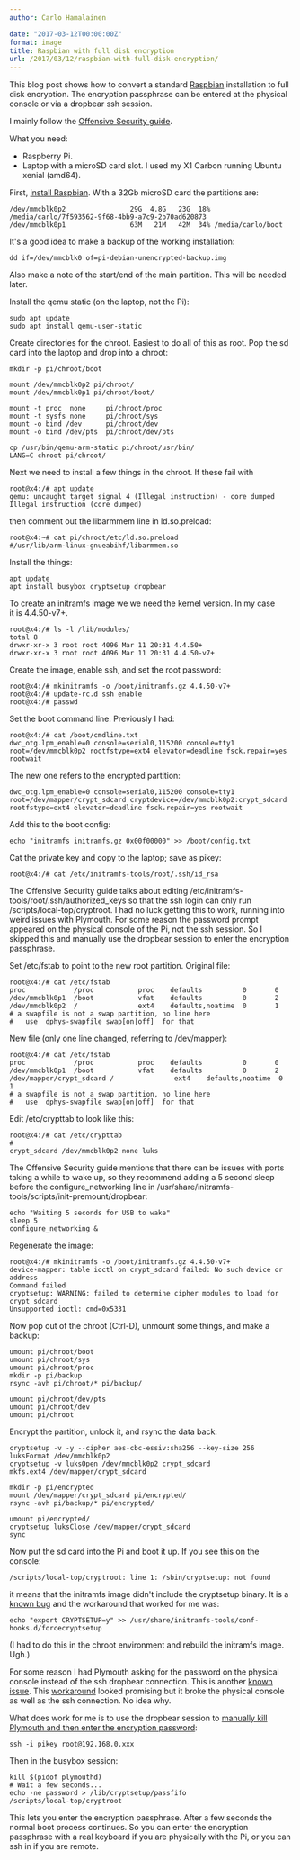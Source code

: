 ```yaml
---
author: Carlo Hamalainen

date: "2017-03-12T00:00:00Z"
format: image
title: Raspbian with full disk encryption
url: /2017/03/12/raspbian-with-full-disk-encryption/
---
```

This blog post shows how to convert a standard [Raspbian](https://www.raspberrypi.org/downloads/raspbian/) installation to full disk encryption. The encryption passphrase can be entered at the physical console or via a dropbear ssh session. 

I mainly follow the [Offensive Security guide](https://www.offensive-security.com/kali-linux/raspberry-pi-luks-disk-encryption/). 

What you need: 

  * Raspberry Pi. 
  * Laptop with a microSD card slot. I used my X1 Carbon running Ubuntu xenial (amd64). 

First, [install Raspbian](https://www.raspberrypi.org/documentation/installation/installing-images/README.md). With a 32Gb microSD card the partitions are: 

```
/dev/mmcblk0p2                29G  4.8G   23G  18% /media/carlo/7f593562-9f68-4bb9-a7c9-2b70ad620873
/dev/mmcblk0p1                63M   21M   42M  34% /media/carlo/boot
```

It's a good idea to make a backup of the working installation: 

```
dd if=/dev/mmcblk0 of=pi-debian-unencrypted-backup.img
```

Also make a note of the start/end of the main partition. This will be needed later. 

Install the qemu static (on the laptop, not the Pi): 

```
sudo apt update
sudo apt install qemu-user-static
```

Create directories for the chroot. Easiest to do all of this as root. Pop the sd card into the laptop and drop into a chroot: 

```
mkdir -p pi/chroot/boot

mount /dev/mmcblk0p2 pi/chroot/
mount /dev/mmcblk0p1 pi/chroot/boot/

mount -t proc  none     pi/chroot/proc
mount -t sysfs none     pi/chroot/sys
mount -o bind /dev      pi/chroot/dev
mount -o bind /dev/pts  pi/chroot/dev/pts

cp /usr/bin/qemu-arm-static pi/chroot/usr/bin/
LANG=C chroot pi/chroot/
```

Next we need to install a few things in the chroot. If these fail with 

```
root@x4:/# apt update
qemu: uncaught target signal 4 (Illegal instruction) - core dumped
Illegal instruction (core dumped)
```

then comment out the libarmmem line in ld.so.preload: 

```
root@x4:~# cat pi/chroot/etc/ld.so.preload
#/usr/lib/arm-linux-gnueabihf/libarmmem.so
```

Install the things: 

```
apt update
apt install busybox cryptsetup dropbear
```

To create an initramfs image we we need the kernel version. In my case  
it is 4.4.50-v7+. 

```
root@x4:/# ls -l /lib/modules/
total 8
drwxr-xr-x 3 root root 4096 Mar 11 20:31 4.4.50+
drwxr-xr-x 3 root root 4096 Mar 11 20:31 4.4.50-v7+
```

Create the image, enable ssh, and set the root password: 

```
root@x4:/# mkinitramfs -o /boot/initramfs.gz 4.4.50-v7+
root@x4:/# update-rc.d ssh enable
root@x4:/# passwd
```

Set the boot command line. Previously I had: 

```
root@x4:/# cat /boot/cmdline.txt
dwc_otg.lpm_enable=0 console=serial0,115200 console=tty1 root=/dev/mmcblk0p2 rootfstype=ext4 elevator=deadline fsck.repair=yes rootwait
```

The new one refers to the encrypted partition: 

```
dwc_otg.lpm_enable=0 console=serial0,115200 console=tty1 root=/dev/mapper/crypt_sdcard cryptdevice=/dev/mmcblk0p2:crypt_sdcard rootfstype=ext4 elevator=deadline fsck.repair=yes rootwait
```

Add this to the boot config: 

```
echo "initramfs initramfs.gz 0x00f00000" >> /boot/config.txt
```

Cat the private key and copy to the laptop; save as pikey: 

```
root@x4:/# cat /etc/initramfs-tools/root/.ssh/id_rsa
```

The Offensive Security guide talks about editing /etc/initramfs-tools/root/.ssh/authorized_keys so that the ssh login can only run /scripts/local-top/cryptroot. I had no luck getting this to work, running into weird issues with Plymouth. For some reason the password prompt appeared on the physical console of the Pi, not the ssh session. So I skipped this and manually use the dropbear session to enter the encryption passphrase. 

Set /etc/fstab to point to the new root partition. Original file: 

```
root@x4:/# cat /etc/fstab
proc            /proc           proc    defaults          0       0
/dev/mmcblk0p1  /boot           vfat    defaults          0       2
/dev/mmcblk0p2  /               ext4    defaults,noatime  0       1
# a swapfile is not a swap partition, no line here
#   use  dphys-swapfile swap[on|off]  for that
```

New file (only one line changed, referring to /dev/mapper): 

```
root@x4:/# cat /etc/fstab
proc            /proc           proc    defaults          0       0
/dev/mmcblk0p1  /boot           vfat    defaults          0       2
/dev/mapper/crypt_sdcard /               ext4    defaults,noatime  0       1
# a swapfile is not a swap partition, no line here
#   use  dphys-swapfile swap[on|off]  for that
```

Edit /etc/crypttab to look like this: 

```
root@x4:/# cat /etc/crypttab
# 				
crypt_sdcard /dev/mmcblk0p2 none luks
```

The Offensive Security guide mentions that there can be issues with ports taking a while to wake up, so they recommend adding a 5 second sleep before the configure_networking line in /usr/share/initramfs-tools/scripts/init-premount/dropbear: 

```
echo "Waiting 5 seconds for USB to wake"
sleep 5
configure_networking &
```

Regenerate the image: 

```
root@x4:/# mkinitramfs -o /boot/initramfs.gz 4.4.50-v7+
device-mapper: table ioctl on crypt_sdcard failed: No such device or address
Command failed
cryptsetup: WARNING: failed to determine cipher modules to load for crypt_sdcard
Unsupported ioctl: cmd=0x5331
```

Now pop out of the chroot (Ctrl-D), unmount some things, and make a backup: 

```
umount pi/chroot/boot
umount pi/chroot/sys
umount pi/chroot/proc
mkdir -p pi/backup
rsync -avh pi/chroot/* pi/backup/

umount pi/chroot/dev/pts
umount pi/chroot/dev
umount pi/chroot
```

Encrypt the partition, unlock it, and rsync the data back: 

```
cryptsetup -v -y --cipher aes-cbc-essiv:sha256 --key-size 256 luksFormat /dev/mmcblk0p2
cryptsetup -v luksOpen /dev/mmcblk0p2 crypt_sdcard
mkfs.ext4 /dev/mapper/crypt_sdcard

mkdir -p pi/encrypted
mount /dev/mapper/crypt_sdcard pi/encrypted/
rsync -avh pi/backup/* pi/encrypted/

umount pi/encrypted/
cryptsetup luksClose /dev/mapper/crypt_sdcard
sync
```

Now put the sd card into the Pi and boot it up. If you see this on the console: 

```
/scripts/local-top/cryptroot: line 1: /sbin/cryptsetup: not found
```

it means that the initramfs image didn't include the cryptsetup binary. It is a [known bug](https://bugs.launchpad.net/ubuntu/+source/cryptsetup/+bug/1256730/comments/4) and the workaround that worked for me was: 

```
echo "export CRYPTSETUP=y" >> /usr/share/initramfs-tools/conf-hooks.d/forcecryptsetup
```

(I had to do this in the chroot environment and rebuild the initramfs image. Ugh.) 

For some reason I had Plymouth asking for the password on the physical console instead of the ssh dropbear connection. This is another [known issue](https://bugs.launchpad.net/ubuntu/+source/cryptsetup/+bug/595648). This [workaround](https://bugs.launchpad.net/ubuntu/+source/cryptsetup/+bug/595648/comments/5) looked promising but it broke the physical console as well as the ssh connection. No idea why. 

What does work for me is to use the dropbear session to [manually kill Plymouth and then enter the encryption password](https://bugs.launchpad.net/ubuntu/+source/cryptsetup/+bug/595648/comments/19):

```
ssh -i pikey root@192.168.0.xxx
```

Then in the busybox session: 

```
kill $(pidof plymouthd)
# Wait a few seconds...
echo -ne password > /lib/cryptsetup/passfifo
/scripts/local-top/cryptroot
```

This lets you enter the encryption passphrase. After a few seconds the normal boot process continues. So you can enter the encryption passphrase with a real keyboard if you are physically with the Pi, or you can ssh in if you are remote.
